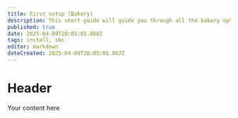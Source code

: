 ```yaml
---
title: First setup (Bakery)
description: This short guide will guide you through all the bakery options
published: true
date: 2025-04-09T20:05:01.868Z
tags: install, sbc
editor: markdown
dateCreated: 2025-04-09T20:05:01.867Z
---
```


# Header

Your content here